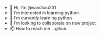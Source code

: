 - 👋 Hi, I’m @vanchau231
- 👀 I’m interested in learning python
- 🌱 I’m currently learning python
- 💞️ I’m looking to collaborate on  new project 
- 📫 How to reach me ...gihub

<!---
vanchau231/vanchau231 is a ✨ special ✨ repository because its `README.md` (this file) appears on your GitHub profile.
You can click the Preview link to take a look at your changes.
--->

